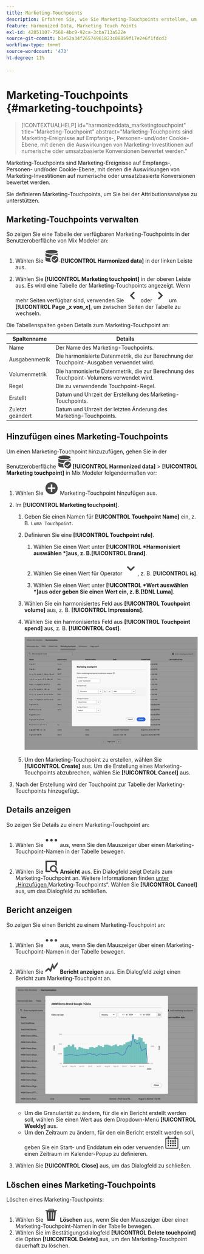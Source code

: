 ```yaml
---
title: Marketing-Touchpoints
description: Erfahren Sie, wie Sie Marketing-Touchpoints erstellen, um Ihre Daten in Mix Modeler zu harmonisieren.
feature: Harmonized Data, Marketing Touch Points
exl-id: 42851107-7568-4bc9-92ca-3cba713a522e
source-git-commit: b3e52a34f26574961823c08859f17e2e6f1fdcd3
workflow-type: tm+mt
source-wordcount: '473'
ht-degree: 11%

---
```


# Marketing-Touchpoints {#marketing-touchpoints}

>[!CONTEXTUALHELP]
>id="harmonizeddata_marketingtouchpoint"
>title="Marketing-Touchpoint"
>abstract="Marketing-Touchpoints sind Marketing-Ereignisse auf Empfangs-, Personen- und/oder Cookie-Ebene, mit denen die Auswirkungen von Marketing-Investitionen auf numerische oder umsatzbasierte Konversionen bewertet werden."


Marketing-Touchpoints sind Marketing-Ereignisse auf Empfangs-, Personen- und/oder Cookie-Ebene, mit denen die Auswirkungen von Marketing-Investitionen auf numerische oder umsatzbasierte Konversionen bewertet werden.

Sie definieren Marketing-Touchpoints, um Sie bei der Attributionsanalyse zu unterstützen.

## Marketing-Touchpoints verwalten

So zeigen Sie eine Tabelle der verfügbaren Marketing-Touchpoints in der Benutzeroberfläche von Mix Modeler an:

1. Wählen Sie ![DataSearch](/help/assets/icons/DataCheck.svg)-**[!UICONTROL Harmonized data]** in der linken Leiste aus.

1. Wählen Sie **[!UICONTROL Marketing touchpoint]** in der oberen Leiste aus. Es wird eine Tabelle der Marketing-Touchpoints angezeigt. Wenn mehr Seiten verfügbar sind, verwenden Sie ![Pfeil links](/help/assets/icons/ChevronLeft.svg) oder ![Pfeil rechts](/help/assets/icons/ChevronRight.svg) um **[!UICONTROL Page _x _von_x_]**, um zwischen Seiten der Tabelle zu wechseln.

Die Tabellenspalten geben Details zum Marketing-Touchpoint an:

| Spaltenname | Details |
| --- | ---|
| Name | Der Name des Marketing-Touchpoints. |
| Ausgabenmetrik | Die harmonisierte Datenmetrik, die zur Berechnung der Touchpoint-Ausgaben verwendet wird. |
| Volumenmetrik | Die harmonisierte Datenmetrik, die zur Berechnung des Touchpoint-Volumens verwendet wird. |
| Regel | Die zu verwendende Touchpoint-Regel. |
| Erstellt | Datum und Uhrzeit der Erstellung des Marketing-Touchpoints. |
| Zuletzt geändert | Datum und Uhrzeit der letzten Änderung des Marketing-Touchpoints. |


## Hinzufügen eines Marketing-Touchpoints

Um einen Marketing-Touchpoint hinzuzufügen, gehen Sie in der Benutzeroberfläche ![DataSearch](/help/assets/icons/DataCheck.svg) **[!UICONTROL Harmonized data]** > **[!UICONTROL Marketing touchpoint]** in Mix Modeler folgendermaßen vor:

1. Wählen Sie ![Hinzufügen](/help/assets/icons/AddCircle.svg) Marketing-Touchpoint hinzufügen aus.

1. Im **[!UICONTROL Marketing touchpoint]**.

   1. Geben Sie einen Namen für **[!UICONTROL Touchpoint Name]** ein, z. B. `Luma Touchpoint`.

   1. Definieren Sie eine **[!UICONTROL Touchpoint rule]**.

      1. Wählen Sie einen Wert unter **[!UICONTROL *Harmonisiert auswählen *]**aus, z. B.**[!UICONTROL Brand]**.

      1. Wählen Sie einen Wert für Operator ![Chevron](/help/assets/icons/ChevronDown.svg), z. B. **[!UICONTROL is]**.

      1. Wählen Sie einen Wert unter **[!UICONTROL *Wert auswählen *]**aus oder geben Sie einen Wert ein, z. B.**[!DNL Luma]**.

   1. Wählen Sie ein harmonisiertes Feld aus **[!UICONTROL Touchpoint volume]** aus, z. B. **[!UICONTROL Impressions]**.

   1. Wählen Sie ein harmonisiertes Feld aus **[!UICONTROL Touchpoint spend]** aus, z. B. **[!UICONTROL Cost]**.

      ![Marketing-Touchpoint](/help/assets/create-touchpoint.png)

   1. Um den Marketing-Touchpoint zu erstellen, wählen Sie **[!UICONTROL Create]** aus. Um die Erstellung eines Marketing-Touchpoints abzubrechen, wählen Sie **[!UICONTROL Cancel]** aus.

1. Nach der Erstellung wird der Touchpoint zur Tabelle der Marketing-Touchpoints hinzugefügt.


## Details anzeigen

So zeigen Sie Details zu einem Marketing-Touchpoint an:

1. Wählen Sie ![Mehr](/help/assets/icons/More.svg) aus, wenn Sie den Mauszeiger über einen Marketing-Touchpoint-Namen in der Tabelle bewegen.

1. Wählen Sie ![Ansicht](/help/assets/icons/ViewDetail.svg) **Ansicht** aus. Ein Dialogfeld zeigt Details zum Marketing-Touchpoint an. Weitere Informationen finden [ unter „Hinzufügen ](#add-a-marketing-touchpoint) Marketing-Touchpoints“. Wählen Sie **[!UICONTROL Cancel]** aus, um das Dialogfeld zu schließen.


## Bericht anzeigen

So zeigen Sie einen Bericht zu einem Marketing-Touchpoint an:

1. Wählen Sie ![Mehr](/help/assets/icons/More.svg) aus, wenn Sie den Mauszeiger über einen Marketing-Touchpoint-Namen in der Tabelle bewegen.

1. Wählen Sie ![GraphTrend](/help/assets/icons/GraphTrend.svg) **Bericht anzeigen** aus. Ein Dialogfeld zeigt einen Bericht zum Marketing-Touchpoint an.

   ![Touchpoint-Ansichtsbericht für Marketing](../assets/marketingtouchpoint-view-report.png)

   * Um die Granularität zu ändern, für die ein Bericht erstellt werden soll, wählen Sie einen Wert aus dem Dropdown-Menü **[!UICONTROL Weekly]** aus.
   * Um den Zeitraum zu ändern, für den ein Bericht erstellt werden soll, geben Sie ein Start- und Enddatum ein oder verwenden ![Kalender](/help/assets/icons/Calendar.svg), um einen Zeitraum im Kalender-Popup zu definieren.

1. Wählen Sie **[!UICONTROL Close]** aus, um das Dialogfeld zu schließen.

## Löschen eines Marketing-Touchpoints

Löschen eines Marketing-Touchpoints:

1. Wählen Sie ![Löschen](/help/assets/icons/Delete.svg) **Löschen** aus, wenn Sie den Mauszeiger über einen Marketing-Touchpoint-Namen in der Tabelle bewegen.
1. Wählen Sie im Bestätigungsdialogfeld **[!UICONTROL Delete touchpoint]** die Option **[!UICONTROL Delete]** aus, um den Marketing-Touchpoint dauerhaft zu löschen.

